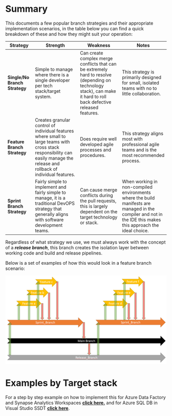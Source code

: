 # Summary
This documents a few popular branch strategies and their appropriate implementation scenarios,
in the table below you can find a quick breakdown of these and how they might suit your operation:


| **Strategy** | **Strength** | **Weakness** | **Notes** |
|--|--|--|--|
| **Single/No Branch Strategy** | Simple to manage where there is a single developer per tech stack/target system. | Can create complex merge conflicts that can be extremely hard to resolve (depending on technology stack), can make it hard to roll back defective released features. | This strategy is primarily designed for small, isolated teams with no to little collaboration. |
| **Feature Branch Strategy** | Creates granular control of individual features where small to large teams with cross stack responsibility can easily manage the release and rollback of individual features. | Does require well developed agile processes and procedures. | This strategy aligns most with professional agile teams and is the most recommended process. |
| **Sprint Branch Strategy** | Fairly simple to implement and fairly simple to manage, it is a traditional DevOPS strategy that generally aligns with software development teams. | Can cause merge conflicts during the pull requests, this is largely dependent on the target technology or stack. | When working in non-compiled environments where the build manifests are managed in the compiler and not in the IDE this makes this approach the ideal choice. |


Regardless of what strategy we use, we must always work with the concept of a **_release branch_**, this branch creates the isolation layer between working code and build and release pipelines.

Below is a set of examples of how this would look in a feature branch scenario:

![image.png](/.attachments/image-6432f7ad-716e-47ef-9e46-f7834d8c0686.png)



# Examples by Target stack

For a step by step example on how to implement this for Azure Data Factory and Synapse Analytics Workspaces [**click here.**](/Project-Overview/Agile-Patterns-and-DevOPS-processes/Branch-Strategy/Azure-Data-Factory-and-Synapse-Analytics-Workspaces.md)
and for Azure SQL DB in Visual Studio SSDT [**click here**](/Project-Overview/Agile-Patterns-and-DevOPS-processes/Branch-Strategy/SQL-Database-projects-in-SSDT.md). 






